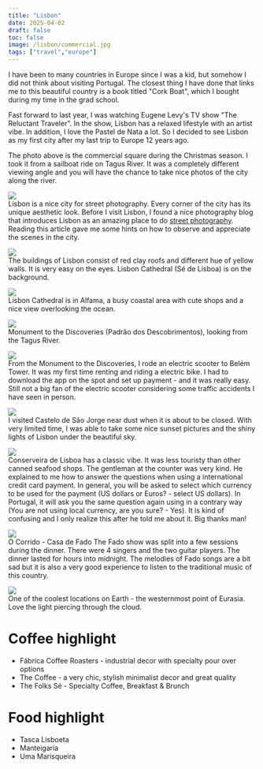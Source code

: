 ```yaml
---
title: "Lisbon"
date: 2025-04-02
draft: false
toc: false
image: /lisbon/commercial.jpg
tags: ["travel","europe"]
---
```


I have been to many countries in Europe since I was a kid, but somehow I did not think about visiting Portugal. The closest thing I have done that links me to this beautiful country is a book titled "Cork Boat", which I bought during my time in the grad school.

Fast forward to last year, I was watching Eugene Levy's TV show "The Reluctant Traveler". In the show, Lisbon has a relaxed lifestyle with an artist vibe. In addition, I love the Pastel de Nata a lot. So I decided to see Lisbon as my first city after my last trip to Europe 12 years ago.

The photo above is the commercial square during the Christmas season. I took it from a sailboat ride on Tagus River. It was a completely different viewing angle and you will have the chance to take nice photos of the city along the river.

![](/lisbon/fora.jpg)  
Lisbon is a nice city for street photography. Every corner of the city has its unique aesthetic look. Before I visit Lisbon, I found a nice photography blog that introduces Lisbon as an amazing place to do [street photography](https://www.snapsbyfox.com/blog/2023/4/7/a-photographers-guide-to-lisbon). Reading this article gave me some hints on how to observe and appreciate the scenes in the city.

![](/lisbon/cathedral.jpg)  
The buildings of Lisbon consist of red clay roofs and different hue of yellow walls. It is very easy on the eyes. Lisbon Cathedral (Sé de Lisboa) is on the background.

![](/lisbon/alfama.jpg)  
Lisbon Cathedral is in Alfama, a busy coastal area with cute shops and a nice view overlooking the ocean.

![](/lisbon/discovery.jpg)  
Monument to the Discoveries (Padrão dos Descobrimentos), looking from the Tagus River.

![](/lisbon/belem.jpg)  
From the Monument to the Discoveries, I rode an electric scooter to Belém Tower. It was my first time renting and riding a electric bike. I had to download the app on the spot and set up payment - and it was really easy. Still not a big fan of the electric scooter considering some traffic accidents I have seen in person.

![](/lisbon/castle.jpg)  
I visited Castelo de São Jorge near dust when it is about to be closed. With very limited time, I was able to take some nice sunset pictures and the shiny lights of Lisbon under the beautiful sky.

![](/lisbon/conserveira.jpg)  
Conserveira de Lisboa has a classic vibe. It was less touristy than other canned seafood shops. The gentleman at the counter was very kind. He explained to me how to answer the questions when using a international credit card payment. In general, you will be asked to select which currency to be used for the payment (US dollars or Euros? - select US dollars). In Portugal, it will ask you the same question again using in a contrary way (You are not using local currency, are you sure? - Yes). It is kind of confusing and I only realize this after he told me about it. Big thanks man!

![](/lisbon/fado.jpg)  
O Corrido - Casa de Fado
The Fado show was split into a few sessions during the dinner. There were 4 singers and the two guitar players. The dinner lasted for hours into midnight. The melodies of Fado songs are a bit sad but it is also a very good experience to listen to the traditional music of this country.

![](/lisbon/cabo-da-roca.jpg)  
One of the coolest locations on Earth - the westernmost point of Eurasia. Love the light piercing through the cloud.

# Coffee highlight
- Fábrica Coffee Roasters - industrial decor with specialty pour over options
- The Coffee - a very chic, stylish minimalist decor and great quality
- The Folks Sé - Specialty Coffee, Breakfast & Brunch

# Food highlight
- Tasca Lisboeta
- Manteigaria
- Uma Marisqueira